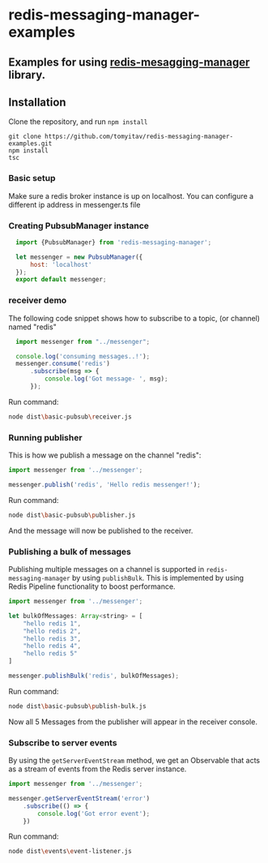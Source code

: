 # redis-messaging-manager-examples

## Examples for using [redis-mesagging-manager](https://github.com/tomyitav/redis-messaging-manager) library.

## Installation

Clone the repository, and run `npm install`

```
git clone https://github.com/tomyitav/redis-messaging-manager-examples.git
npm install
tsc
```

### Basic setup

Make sure a redis broker instance is up on localhost. You can configure
a different ip address in messenger.ts file

### Creating PubsubManager instance

```js
  import {PubsubManager} from 'redis-messaging-manager';

  let messenger = new PubsubManager({
      host: 'localhost'
  });
  export default messenger;
```

### receiver demo

The following code snippet shows how to subscribe to a topic, (or channel)
named "redis"

```js
  import messenger from "../messenger";

  console.log('consuming messages..!');
  messenger.consume('redis')
      .subscribe(msg => {
          console.log('Got message- ', msg);
      });
```

Run command:

```bash
node dist\basic-pubsub\receiver.js
```

### Running publisher

This is how we publish a message on the channel "redis":

```js
import messenger from '../messenger';

messenger.publish('redis', 'Hello redis messenger!');
```

Run command:

```bash
node dist\basic-pubsub\publisher.js
```

And the message will now be published to the receiver.

### Publishing a bulk of messages

Publishing multiple messages on a channel is supported in ```redis-messaging-manager```
by using ```publishBulk```. This is implemented by using Redis Pipeline
functionality to boost performance.

```js
import messenger from '../messenger';

let bulkOfMessages: Array<string> = [
    "hello redis 1",
    "hello redis 2",
    "hello redis 3",
    "hello redis 4",
    "hello redis 5"
]

messenger.publishBulk('redis', bulkOfMessages);
```

Run command:

```bash
node dist\basic-pubsub\publish-bulk.js
```

Now all 5 Messages from the publisher will appear in the receiver console.

### Subscribe to server events

By using the ```getServerEventStream``` method, we get an Observable that
acts as a stream of events from the Redis server instance.

```js
import messenger from '../messenger';

messenger.getServerEventStream('error')
    .subscribe(() => {
        console.log('Got error event');
    })
```

Run command:

```bash
node dist\events\event-listener.js
```


